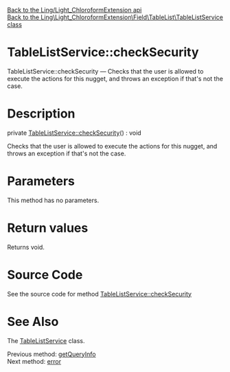 [Back to the Ling/Light_ChloroformExtension api](https://github.com/lingtalfi/Light_ChloroformExtension/blob/master/doc/api/Ling/Light_ChloroformExtension.md)<br>
[Back to the Ling\Light_ChloroformExtension\Field\TableList\TableListService class](https://github.com/lingtalfi/Light_ChloroformExtension/blob/master/doc/api/Ling/Light_ChloroformExtension/Field/TableList/TableListService.md)


TableListService::checkSecurity
================



TableListService::checkSecurity — Checks that the user is allowed to execute the actions for this nugget, and throws an exception if that's not the case.




Description
================


private [TableListService::checkSecurity](https://github.com/lingtalfi/Light_ChloroformExtension/blob/master/doc/api/Ling/Light_ChloroformExtension/Field/TableList/TableListService/checkSecurity.md)() : void




Checks that the user is allowed to execute the actions for this nugget, and throws an exception if that's not the case.




Parameters
================

This method has no parameters.


Return values
================

Returns void.








Source Code
===========
See the source code for method [TableListService::checkSecurity](https://github.com/lingtalfi/Light_ChloroformExtension/blob/master/Field/TableList/TableListService.php#L266-L282)


See Also
================

The [TableListService](https://github.com/lingtalfi/Light_ChloroformExtension/blob/master/doc/api/Ling/Light_ChloroformExtension/Field/TableList/TableListService.md) class.

Previous method: [getQueryInfo](https://github.com/lingtalfi/Light_ChloroformExtension/blob/master/doc/api/Ling/Light_ChloroformExtension/Field/TableList/TableListService/getQueryInfo.md)<br>Next method: [error](https://github.com/lingtalfi/Light_ChloroformExtension/blob/master/doc/api/Ling/Light_ChloroformExtension/Field/TableList/TableListService/error.md)<br>

